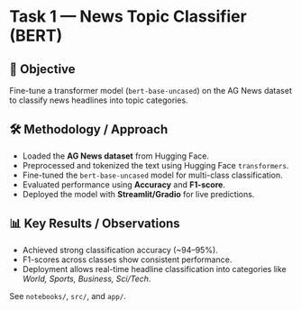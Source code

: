 # Task 1 — News Topic Classifier (BERT)

## 🎯 Objective
Fine-tune a transformer model (`bert-base-uncased`) on the AG News dataset to classify news headlines into topic categories.

## 🛠️ Methodology / Approach
- Loaded the **AG News dataset** from Hugging Face.  
- Preprocessed and tokenized the text using Hugging Face `transformers`.  
- Fine-tuned the `bert-base-uncased` model for multi-class classification.  
- Evaluated performance using **Accuracy** and **F1-score**.  
- Deployed the model with **Streamlit/Gradio** for live predictions.  

## 📊 Key Results / Observations
- Achieved strong classification accuracy (~94–95%).  
- F1-scores across classes show consistent performance.  
- Deployment allows real-time headline classification into categories like *World, Sports, Business, Sci/Tech*.  


See `notebooks/`, `src/`, and `app/`.
